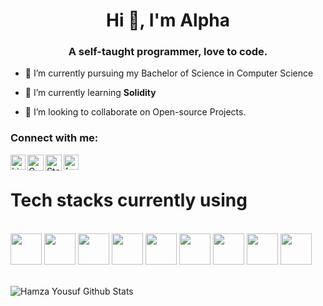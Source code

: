 <h1 align="center">Hi 👋, I'm Alpha</h1>
<h3 align="center">A self-taught programmer, love to code.</h3>



- 🔭 I’m currently pursuing my Bachelor of Science in Computer Science

- 🌱 I’m currently learning **Solidity**

- 👯 I’m looking to collaborate on Open-source Projects.


### Connect with me:
<a href="https://www.linkedin.cn/in/hamza-yousuf-a9a77a201/">
   <img align="left" alt="Linkedin" width="24px" src="https://www.vectorlogo.zone/logos/linkedin/linkedin-icon.svg" />
  </a>
  <a href="#">
    <img align="left" alt="Gmail" width="26px" src="https://www.vectorlogo.zone/logos/gmail/gmail-icon.svg" />
  </a>
   <a href="https://stackoverflow.com/users/13701584/hamza">
    <img align="left" alt="Stack over flow" width="26px" src="https://www.vectorlogo.zone/logos/stackoverflow/stackoverflow-icon.svg" />
  </a>
  <a href="https://web.facebook.com/hamza.yousuf.14418/">
    <img align="left" alt="facebook" width="24px" src="https://www.vectorlogo.zone/logos/facebook/facebook-icon.svg" />
  </a>
<br>

<h1 >Tech stacks currently using</h1>
<br>
<code><img height="50" src="https://www.vectorlogo.zone/logos/w3_html5/w3_html5-ar21.svg"></code>
<code><img height="50" src="https://www.vectorlogo.zone/logos/netlifyapp_watercss/netlifyapp_watercss-ar21.svg"></code>
<code><img height="50" src="https://www.vectorlogo.zone/logos/angular/angular-ar21.svg"></code>
<code><img height="50" src="https://www.vectorlogo.zone/logos/reactjs/reactjs-ar21.svg"></code>
<code><img height="50" src="https://www.vectorlogo.zone/logos/nodejs/nodejs-ar21.svg"></code>
<code><img height="50" src="https://www.vectorlogo.zone/logos/javascript/javascript-horizontal.svg"></code>
<code><img height="50" src="https://www.vectorlogo.zone/logos/typescriptlang/typescriptlang-ar21.svg"></code>
<code><img height="50" src="https://www.vectorlogo.zone/logos/git-scm/git-scm-ar21.svg"></code>
<code><img height="50" src="https://www.vectorlogo.zone/logos/mysql/mysql-ar21.svg"></code>
<br>
<br>

![Hamza Yousuf Github Stats](https://github-readme-stats.vercel.app/api?username=HamzaYousuf7&show_icons=true&title_color=fff&icon_color=79ff97&text_color=9f9f9f&bg_color=151515)
